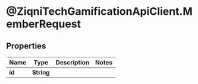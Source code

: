 # @ZiqniTechGamificationApiClient.MemberRequest

## Properties

Name | Type | Description | Notes
------------ | ------------- | ------------- | -------------
**id** | **String** |  | 


